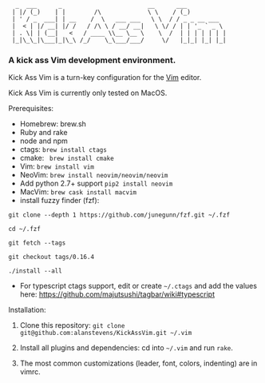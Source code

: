       _  ___      _                        __      ___
     | |/ (_)    | |        /\             \ \    / (_)
     | ' / _  ___| | __    /  \   ___ ___   \ \  / / _ _ __ ___
     |  < | |/ __| |/ /   / /\ \ / __/ __|   \ \/ / | | '_ ` _ \
     | . \| | (__|   <   / ____ \\__ \__ \    \  /  | | | | | | |
     |_|\_\_|\___|_|\_\ /_/    \_\___/___/     \/   |_|_| |_| |_|

<!-- # Kick Ass Vim -->

### A kick ass Vim development environment.

Kick Ass Vim is a turn-key configuration for the [Vim][] editor.

Kick Ass Vim is currently only tested on MacOS.

Prerequisites:
* Homebrew: brew.sh
* Ruby and rake
* node and npm
* ctags: `brew install ctags`
* cmake: ` brew install cmake`
* Vim: `brew install vim`
* NeoVim: `brew install neovim/neovim/neovim`
* Add python 2.7+ support `pip2 install neovim`
* MacVim: `brew cask install macvim`
* install fuzzy finder (fzf):

`git clone --depth 1 https://github.com/junegunn/fzf.git ~/.fzf`

`cd ~/.fzf`

`git fetch --tags`

`git checkout tags/0.16.4`

`./install --all`

* For typescript ctags support, edit or create `~/.ctags` and add the values here:
  https://github.com/majutsushi/tagbar/wiki#typescript

Installation:
1. Clone this repository: `git clone git@github.com:alanstevens/KickAssVim.git ~/.vim`

2. Install all plugins and dependencies: cd into `~/.vim` and run `rake`.

3. The most common customizations (leader, font, colors, indenting) are in vimrc.

[Vim]: http://www.vim.org
